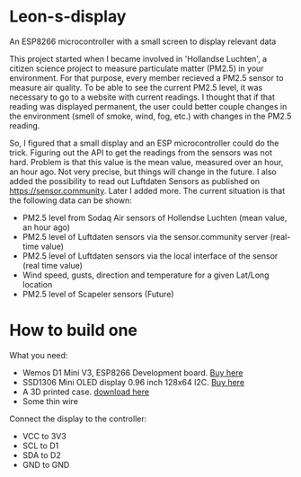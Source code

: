 # Leon-s-display
An ESP8266 microcontroller with a small screen to display relevant data

This project started when I became involved in 'Hollandse Luchten', a citizen science project to measure particulate matter (PM2.5) in your environment. For that purpose, every member recieved a PM2.5 sensor to measure air quality. To be able to see the current PM2.5 level, it was necessary to go to a website with current readings. I thought that if that reading was displayed permanent, the user could better couple changes in the environment (smell of smoke, wind, fog, etc.) with changes in the PM2.5 reading.

So, I figured that a small display and an ESP microcontroller could do the trick. Figuring out the API to get the readings from the sensors was not hard. Problem is that this value is the mean value, measured over an hour, an hour ago. Not very precise, but things will change in the future. I also added the possibility to read out Luftdaten Sensors as published on https://sensor.community. Later I added more. The current situation is that the following data can be shown:
* PM2.5 level from Sodaq Air sensors of Hollendse Luchten (mean value, an hour ago)
* PM2.5 level of Luftdaten sensors via the sensor.community server (real-time value)
* PM2.5 level of Luftdaten sensors via the local interface of the sensor (real time value)
* Wind speed, gusts, direction and temperature for a given Lat/Long location
* PM2.5 level of Scapeler sensors (Future)

# How to build one

What you need:
* Wemos D1 Mini V3, ESP8266 Development board. [Buy here](https://www.otronic.nl/en/wemos-d1-mini-v3-esp8266-wifi-ch340-development-bo.html)
* SSD1306 Mini OLED display 0.96 inch 128x64 I2C. [Buy here](https://www.otronic.nl/en/mini-oled-display-white-096-inch-128x64-i2c.html)
* A 3D printed case. [download here](https://www.thingiverse.com/thing:2884823)
* Some thin wire

Connect the display to the controller:
* VCC to 3V3
* SCL to D1
* SDA to D2
* GND to GND
